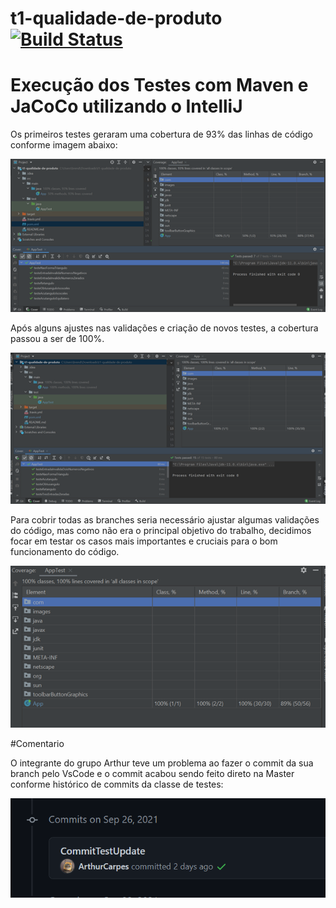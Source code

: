 # t1-qualidade-de-produto [![Build Status](https://app.travis-ci.com/brendadavid/t1-qualidade-de-produto.svg?branch=master)](https://app.travis-ci.com/brendadavid/t1-qualidade-de-produto)

# Execução dos Testes com Maven e JaCoCo utilizando o IntelliJ

Os primeiros testes geraram uma cobertura de 93% das linhas de código conforme imagem abaixo:

![Imagem Teste 1](./imagens/Primeiros_Testes.png)

Após alguns ajustes nas validações e criação de novos testes, a cobertura passou a ser de 100%.

![Imagem Teste 2](./imagens/Testes_aumento_cobertura.png)

Para cobrir todas as branches seria necessário ajustar algumas validações do código, mas como não era o principal objetivo do trabalho, decidimos focar em testar os casos mais importantes e cruciais para o bom funcionamento do código.

![Imagem Teste 2](./imagens/Branches.png)

#Comentario

O integrante do grupo Arthur teve um problema ao fazer o commit da sua branch pelo VsCode e o commit acabou sendo feito direto na Master conforme histórico de commits da classe de testes:

![Commit Arthur](./imagens/Commit_Arthur.png)
